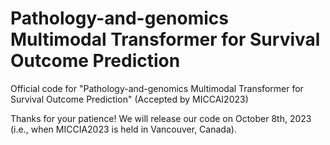 # Pathology-and-genomics Multimodal Transformer for Survival Outcome Prediction
Official code for "Pathology-and-genomics Multimodal Transformer for Survival Outcome Prediction" (Accepted by MICCAI2023)

Thanks for your patience! We will release our code on October 8th, 2023 (i.e., when MICCIA2023 is held in Vancouver, Canada).
